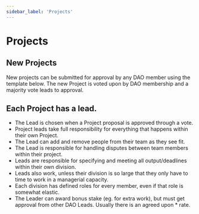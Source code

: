```yaml
---
sidebar_label: 'Projects'
---
```


# Projects

## New Projects

New projects can be submitted for approval by any DAO member using the template below. The new Project is voted upon by DAO membership and a majority vote leads to approval.

## Each Project has a lead.

- The Lead is chosen when a Project proposal is approved through a vote.
- Project leads take full responsibility for everything that happens within their own Project.
- The Lead can add and remove people from their team as they see fit.
- The Lead is responsible for handling disputes between team members within their project.
- Leads are responsible for specifying and meeting all output/deadlines within their own division.
- Leads also work, unless their division is so large that they only have to time to work in a managerial capacity.
- Each division has defined roles for every member, even if that role is somewhat elastic.
- The Leader can award bonus stake (eg. for extra work), but must get approval from other DAO Leads. Usually there is an agreed upon \* rate.
